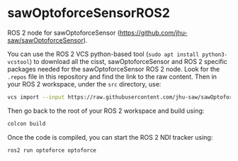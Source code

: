 # sawOptoforceSensorROS2

ROS 2 node for sawOptoforceSensor (https://github.com/jhu-saw/sawOptoforceSensor).

You can use the ROS 2 VCS python-based tool (`sudo apt install python3-vcstool`) to download all the cisst, sawOptoforceSensor and ROS 2 specific packages needed for the sawOptoforceSensor ROS 2 node.  Look for the `.repos` file in this repository and find the link to the raw content.  Then in your ROS 2 workspace, under the `src` directory, use:
```sh
vcs import --input https://raw.githubusercontent.com/jhu-saw/sawOptoforceSensorROS2/main/optoforce.repos
```
Then go back to the root of your ROS 2 workspace and build using:
```sh
colcon build
```

Once the code is compiled, you can start the ROS 2 NDI tracker using:
```
ros2 run optoforce optoforce
```
